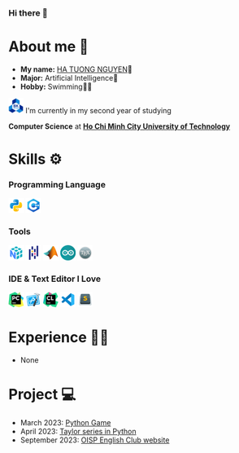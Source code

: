 ### Hi there 👋

# About me 🐼
  - **My name:** [HA TUONG NGUYEN](https://www.facebook.com/HaTuongNguyenkute)👋
  - **Major:** Artificial Intelligence🧠
  - **Hobby:** Swimming🏊‍♂️
  <p align="left">
    <code><img height="30" src="https://github.com/nguyenpanda/nguyenpanda/blob/main/Image/BKU.png"></code>
    I'm currently in my second year of studying
  </p>
  <p><strong>Computer Science</strong> at <a href="https://oisp.hcmut.edu.vn/"><strong>Ho Chi Minh City University of Technology</strong></a></p>
  <!-- <code><img height="30" src="https://github.com/nguyenpanda/nguyenpanda/blob/main/Image/Queensland.icon.png"></code> <!--  Queensland -->

# Skills ⚙️
### Programming Language
  <code><img height="30" src="https://github.com/nguyenpanda/nguyenpanda/blob/main/Image/Python.icon.png"></code> <!-- Python 2 -->
  <code><img height="30" src="https://github.com/nguyenpanda/nguyenpanda/blob/main/Image/C%2B%2B.icon.png"></code> <!-- C++ -->
  <!-- <code><img height="30" src="https://github.com/nguyenpanda/nguyenpanda/blob/main/Python.logo.png"></code> Python 1 -->

### Tools
  <code><img height="30" src="https://github.com/nguyenpanda/nguyenpanda/blob/main/Image/NumPy.icon.png"></code> <!-- Numpy -->
  <code><img height="30" src="https://github.com/nguyenpanda/nguyenpanda/blob/main/Image/Pandas.icon.png"></code> <!-- Pandas -->
  <code><img height="30" src="https://github.com/nguyenpanda/nguyenpanda/blob/main/Image/Matlab.icon.png"></code> <!-- MatLab -->
  <code><img height="30" src="https://github.com/nguyenpanda/nguyenpanda/blob/main/Image/Arduino.icon.png"></code> <!-- Arduino -->
  <code><img height="30" src="https://github.com/nguyenpanda/nguyenpanda/blob/main/Image/LaTex.icon.png"></code> <!-- LaTex -->

### IDE & Text Editor I Love
  <code><img height="30" src="https://github.com/nguyenpanda/nguyenpanda/blob/main/Image/PyCharm.icon.png"></code> <!-- PyCharm -->
  <code><img height="30" src="https://github.com/nguyenpanda/nguyenpanda/blob/main/Image/Xcode.icon.png"></code> <!-- Xcode -->
  <code><img height="30" src="https://github.com/nguyenpanda/nguyenpanda/blob/main/Image/Clion.icon.png"></code> <!-- CLion -->
  <code><img height="30" src="https://github.com/nguyenpanda/nguyenpanda/blob/main/Image/VSC.icon.png"></code> <!-- VSC -->
  <code><img height="30" src="https://github.com/nguyenpanda/nguyenpanda/blob/main/Image/SublimeText.icons.png"></code> <!-- Sublime Text -->

# Experience 👨‍💻
  - None

# Project 💻
  - March 2023: [Python Game](https://github.com/nguyenpanda/Python-Game.git)
  - April 2023: [Taylor series in Python](https://github.com/nguyenpanda/Taylor-Series)
  - September 2023: [OISP English Club website](https://github.com/nguyenpanda/OECWebsite)
